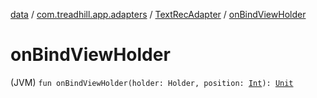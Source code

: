 [data](../../index.md) / [com.treadhill.app.adapters](../index.md) / [TextRecAdapter](index.md) / [onBindViewHolder](./on-bind-view-holder.md)

# onBindViewHolder

(JVM) `fun onBindViewHolder(holder: Holder, position: `[`Int`](https://kotlinlang.org/api/latest/jvm/stdlib/kotlin/-int/index.html)`): `[`Unit`](https://kotlinlang.org/api/latest/jvm/stdlib/kotlin/-unit/index.html)